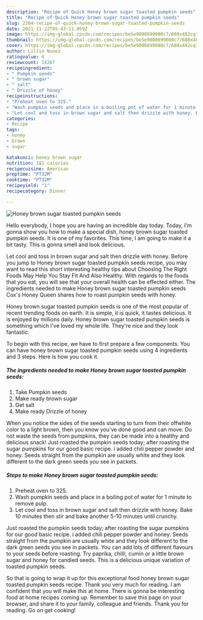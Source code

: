 ```yaml
---
description: "Recipe of Quick Honey brown sugar toasted pumpkin seeds"
title: "Recipe of Quick Honey brown sugar toasted pumpkin seeds"
slug: 2204-recipe-of-quick-honey-brown-sugar-toasted-pumpkin-seeds
date: 2021-11-22T05:43:11.059Z
image: https://img-global.cpcdn.com/recipes/be5e9808699080c7/680x482cq70/honey-brown-sugar-toasted-pumpkin-seeds-recipe-main-photo.jpg
thumbnail: https://img-global.cpcdn.com/recipes/be5e9808699080c7/680x482cq70/honey-brown-sugar-toasted-pumpkin-seeds-recipe-main-photo.jpg
cover: https://img-global.cpcdn.com/recipes/be5e9808699080c7/680x482cq70/honey-brown-sugar-toasted-pumpkin-seeds-recipe-main-photo.jpg
author: Lillie Nunez
ratingvalue: 4
reviewcount: 14287
recipeingredient:
- " Pumpkin seeds"
- " brown sugar"
- " salt"
- " Drizzle of honey"
recipeinstructions:
- "Preheat oven to 325."
- "Wash pumpkin seeds and place in a boiling pot of water for 1 minute to remove pulp."
- "Let cool and toss in brown sugar and salt then drizzle with honey. Bake 10 minutes then stir and bake another 5-10 minutes until crunchy."
categories:
- Recipe
tags:
- honey
- brown
- sugar

katakunci: honey brown sugar 
nutrition: 181 calories
recipecuisine: American
preptime: "PT32M"
cooktime: "PT32M"
recipeyield: "1"
recipecategory: Dinner

---
```



![Honey brown sugar toasted pumpkin seeds](https://img-global.cpcdn.com/recipes/be5e9808699080c7/680x482cq70/honey-brown-sugar-toasted-pumpkin-seeds-recipe-main-photo.jpg)

Hello everybody, I hope you are having an incredible day today. Today, I'm gonna show you how to make a special dish, honey brown sugar toasted pumpkin seeds. It is one of my favorites. This time, I am going to make it a bit tasty. This is gonna smell and look delicious.

Let cool and toss in brown sugar and salt then drizzle with honey. Before you jump to Honey brown sugar toasted pumpkin seeds recipe, you may want to read this short interesting healthy tips about Choosing The Right Foods May Help You Stay Fit And Also Healthy. With regards to the foods that you eat, you will see that your overall health can be effected either. The ingredients needed to make Honey brown sugar toasted pumpkin seeds Cox&#39;s Honey Queen shares how to roast pumpkin seeds with honey.

Honey brown sugar toasted pumpkin seeds is one of the most popular of recent trending foods on earth. It is simple, it is quick, it tastes delicious. It is enjoyed by millions daily. Honey brown sugar toasted pumpkin seeds is something which I've loved my whole life. They're nice and they look fantastic.


To begin with this recipe, we have to first prepare a few components. You can have honey brown sugar toasted pumpkin seeds using 4 ingredients and 3 steps. Here is how you cook it.

<!--inarticleads1-->

##### The ingredients needed to make Honey brown sugar toasted pumpkin seeds:

1. Take  Pumpkin seeds
1. Make ready  brown sugar
1. Get  salt
1. Make ready  Drizzle of honey


When you notice the sides of the seeds starting to turn from their offwhite color to a light brown, then you know you&#39;ve done good and can move. Do not waste the seeds from pumpkins, they can be made into a healthy and delicious snack! Just roasted the pumpkin seeds today; after roasting the sugar pumpkins for our good basic recipe. i added chili pepper powder and honey. Seeds straight from the pumpkin are usually white and they look different to the dark green seeds you see in packets. 

<!--inarticleads2-->

##### Steps to make Honey brown sugar toasted pumpkin seeds:

1. Preheat oven to 325.
1. Wash pumpkin seeds and place in a boiling pot of water for 1 minute to remove pulp.
1. Let cool and toss in brown sugar and salt then drizzle with honey. Bake 10 minutes then stir and bake another 5-10 minutes until crunchy.


Just roasted the pumpkin seeds today; after roasting the sugar pumpkins for our good basic recipe. i added chili pepper powder and honey. Seeds straight from the pumpkin are usually white and they look different to the dark green seeds you see in packets. You can add lots of different flavours to your seeds before roasting. Try paprika, chilli, cumin or a little brown sugar and honey for candied seeds. This is a delicious unique variation of toasted pumpkin seeds. 

So that is going to wrap it up for this exceptional food honey brown sugar toasted pumpkin seeds recipe. Thank you very much for reading. I am confident that you will make this at home. There is gonna be interesting food at home recipes coming up. Remember to save this page on your browser, and share it to your family, colleague and friends. Thank you for reading. Go on get cooking!
